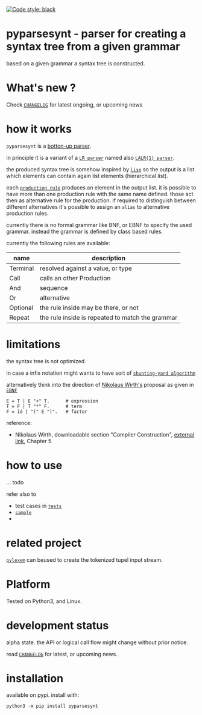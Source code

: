 
[![Code style: black](https://img.shields.io/badge/code%20style-black-000000.svg)](https://github.com/psf/black)


# pyparsesynt - parser for creating a syntax tree from a given grammar

based on a given grammar a syntax tree is constructed.


# What's new ?

Check
[`CHANGELOG`](https://github.com/kr-g/pyparsesynt/blob/main/CHANGELOG.MD)
for latest ongoing, or upcoming news


# how it works 
 
`pyparsesynt` is a [botton-up parser](https://en.wikipedia.org/wiki/Bottom-up_parsing).

in principle it is a variant of a 
[`LR parser`](https://en.wikipedia.org/wiki/LR_parser)
named also
[`LALR(1) parser`](https://en.wikipedia.org/wiki/LALR_parser).

the produced syntax tree is somehow inspired by 
[`lisp`](https://en.wikipedia.org/wiki/Lisp_(programming_language))
so the output is a list which elements can contain again list elements (hierarchical list).

each [`production rule`](https://en.wikipedia.org/wiki/Formal_grammar#The_syntax_of_grammars)
produces an element in the output list. 
it is possible to have more than one production rule with the same name defined.
those act then as alternative rule for the production. 
if required to distinguish between different alternatives it's possible to assign an `alias` to 
alternative production rules.

currently there is no formal grammar like BNF, or EBNF to specify the used grammar.
instead the grammar is defined by class based rules.

currently the following rules are available:

| name | description |
| --- | --- | 
| Terminal | resolved against a value, or type | 
| Call | calls an other Production | 
| And | sequence | 
| Or | alternative | 
| Optional | the rule inside may be there, or not | 
| Repeat | the rule inside is repeated to match the grammar | 


# limitations

the syntax tree is not optimized.

in case a infix notation might wants to have sort of
[`shunting-yard algorithm`](https://en.wikipedia.org/wiki/Shunting-yard_algorithm)

alternatively think into the direction of 
[Nikolaus Wirth's](https://en.wikipedia.org/wiki/Niklaus_Wirth)
proposal 
as given in [`EBNF`](https://en.wikipedia.org/wiki/Extended_Backus%E2%80%93Naur_form)

    E = T | E "+" T.      # expression
    T = F | T "*" F.      # term
    F = id | "(" E ")".   # factor

reference: 
- Nikolaus Wirth, downloadable section "Compiler Construction", 
   [external link](https://people.inf.ethz.ch/wirth/), Chapter 5


# how to use

... todo

refer also to 
- test cases in [`tests`](https://github.com/kr-g/pyparsesynt/blob/main/tests)
- [`sample`](https://github.com/kr-g/pyparsesynt/blob/main/sample.py)
- 


# related project 

[`pylexem`](https://github.com/kr-g/pylexem) 
can beused to create the tokenized tupel input stream.


# Platform

Tested on Python3, and Linux.


# development status

alpha state.
the API or logical call flow might change without prior notice.

read [`CHANGELOG`](https://github.com/kr-g/pyparsesynt/blob/main/CHANGELOG.MD)
for latest, or upcoming news.


# installation
    
available on pypi. install with:

    python3 -m pip install pyparsesynt
    

